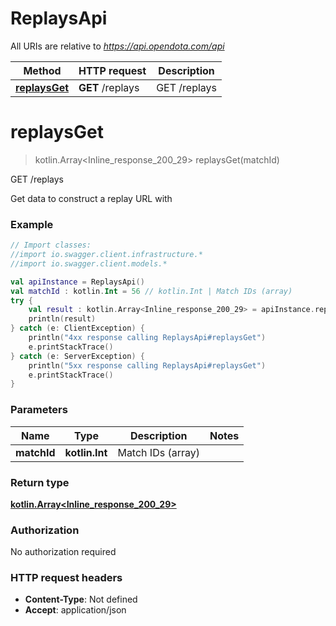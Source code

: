 # ReplaysApi

All URIs are relative to *https://api.opendota.com/api*

Method | HTTP request | Description
------------- | ------------- | -------------
[**replaysGet**](ReplaysApi.md#replaysGet) | **GET** /replays | GET /replays


<a name="replaysGet"></a>
# **replaysGet**
> kotlin.Array&lt;Inline_response_200_29&gt; replaysGet(matchId)

GET /replays

Get data to construct a replay URL with

### Example
```kotlin
// Import classes:
//import io.swagger.client.infrastructure.*
//import io.swagger.client.models.*

val apiInstance = ReplaysApi()
val matchId : kotlin.Int = 56 // kotlin.Int | Match IDs (array)
try {
    val result : kotlin.Array<Inline_response_200_29> = apiInstance.replaysGet(matchId)
    println(result)
} catch (e: ClientException) {
    println("4xx response calling ReplaysApi#replaysGet")
    e.printStackTrace()
} catch (e: ServerException) {
    println("5xx response calling ReplaysApi#replaysGet")
    e.printStackTrace()
}
```

### Parameters

Name | Type | Description  | Notes
------------- | ------------- | ------------- | -------------
 **matchId** | **kotlin.Int**| Match IDs (array) |

### Return type

[**kotlin.Array&lt;Inline_response_200_29&gt;**](Inline_response_200_29.md)

### Authorization

No authorization required

### HTTP request headers

 - **Content-Type**: Not defined
 - **Accept**: application/json

